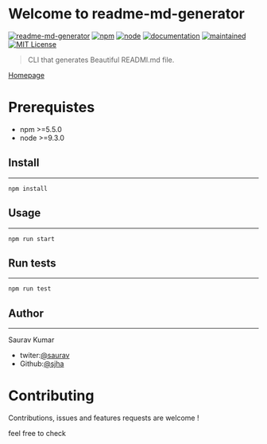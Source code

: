 # Welcome to readme-md-generator
[![readme-md-generator](https://img.shields.io/badge/version-0.5.0-blue.svg)](https://security.snyk.io/package/npm/readme-md-generator/0.5.0)
[![npm](https://img.shields.io/badge/npm->=5.5.0-blue.svg)](https://www.npmjs.com/package/npm/v/5.5.0)
[![node](https://img.shields.io/badge/node->=9.3.0-blue.svg)](https://nodejs.org/en/blog/release/v9.3.0)
[![documentation](https://img.shields.io/badge/documentation-yes-deepgreen.svg)](https://choosealicense.com/licenses/mit/)
[![maintained](https://img.shields.io/badge/Maintained-yes-green.svg)](https://choosealicense.com/licenses/mit/)
[![MIT License](https://img.shields.io/badge/License-MIT-yellow.svg)](https://choosealicense.com/licenses/mit/)

>CLI that generates Beautiful READMI.md file.

[Homepage]()

# Prerequistes
 * npm >=5.5.0
 * node >=9.3.0

## **Install**
___
```
npm install
```
## **Usage**
___

```
npm run start
```
## **Run tests**
___
```
npm run test
```
## **Author**
___
Saurav Kumar
* twiter:[@saurav](https://twitter.com/Sauravjha24)
* Github:[@sjha](https://github.com/sjha24)

# **Contributing**
Contributions, issues and features requests are welcome !

feel free to check
